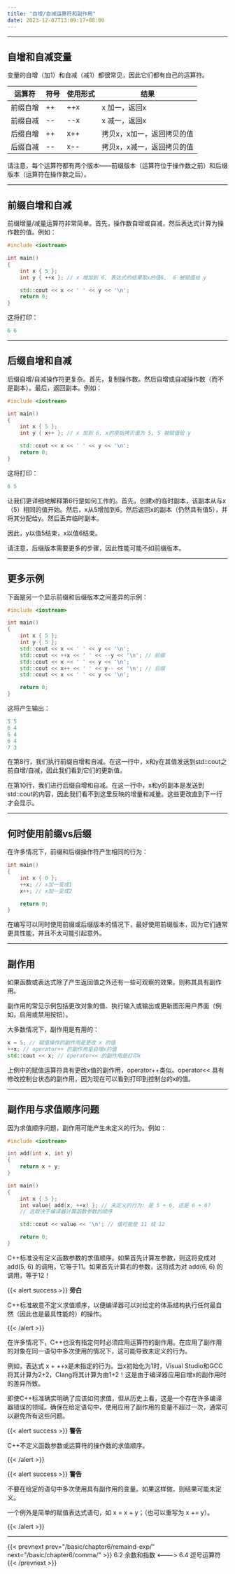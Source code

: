 ```yaml
---
title: "自增/自减运算符和副作用"
date: 2023-12-07T13:09:17+08:00
---
```


***
## 自增和自减变量

变量的自增（加1）和自减（减1）都很常见，因此它们都有自己的运算符。

| 运算符 |  符号  |  使用形式 |  结果 |
|  ----  | ----  | ----  | ----  |
| 前缀自增 | ++ | ++x | x 加一，返回x |
| 前缀自减 | -- | --x | x 减一，返回x |
| 后缀自增 | ++ | x++ | 拷贝x，x加一，返回拷贝的值 |
| 后缀自减 | -- | x-- | 拷贝x，x减一，返回拷贝的值 |

请注意，每个运算符都有两个版本——前缀版本（运算符位于操作数之前）和后缀版本（运算符在操作数之后）。

***
## 前缀自增和自减

前缀增量/减量运算符非常简单。首先，操作数自增或自减，然后表达式计算为操作数的值。例如：

```C++
#include <iostream>

int main()
{
    int x { 5 };
    int y { ++x }; // x 增加到 6, 表达式的结果取x的值6,  6 被赋值给 y

    std::cout << x << ' ' << y << '\n';
    return 0;
}
```

这将打印：

```C++
6 6
```

***
## 后缀自增和自减

后缀自增/自减操作符更复杂。首先，复制操作数。然后自增或自减操作数（而不是副本）。最后，返回副本。例如：

```C++
#include <iostream>

int main()
{
    int x { 5 };
    int y { x++ }; // x 加到 6, x的原始拷贝值为 5, 5 被赋值给 y

    std::cout << x << ' ' << y << '\n';
    return 0;
}
```

这将打印：

```C++
6 5
```

让我们更详细地解释第6行是如何工作的。首先，创建x的临时副本，该副本从与x（5）相同的值开始。然后，x从5增加到6。然后返回x的副本（仍然具有值5），并将其分配给y。然后丢弃临时副本。

因此，y以值5结束，x以值6结束。

请注意，后缀版本需要更多的步骤，因此性能可能不如前缀版本。

***
## 更多示例

下面是另一个显示前缀和后缀版本之间差异的示例：

```C++
#include <iostream>

int main()
{
    int x { 5 };
    int y { 5 };
    std::cout << x << ' ' << y << '\n';
    std::cout << ++x << ' ' << --y << '\n'; // 前缀
    std::cout << x << ' ' << y << '\n';
    std::cout << x++ << ' ' << y-- << '\n'; // 后缀
    std::cout << x << ' ' << y << '\n';

    return 0;
}
```

这将产生输出：

```C++
5 5
6 4
6 4
6 4
7 3
```

在第8行，我们执行前缀自增和自减。在这一行中，x和y在其值发送到std::cout之前自增/自减，因此我们看到它们的更新值。

在第10行，我们进行后缀自增和自减。在这一行中，x和y的副本是发送到std::cout的内容，因此我们看不到这里反映的增量和减量。这些更改直到下一行才会显示。

***
## 何时使用前缀vs后缀

在许多情况下，前缀和后缀操作符产生相同的行为：

```C++
int main()
{
    int x { 0 };
    ++x; // x加一变成1
    x++; // x加一变成2

    return 0;
}
```

在编写可以同时使用前缀或后缀版本的情况下，最好使用前缀版本，因为它们通常更具性能，并且不太可能引起意外。

***
## 副作用

如果函数或表达式除了产生返回值之外还有一些可观察的效果，则称其具有副作用。

副作用的常见示例包括更改对象的值、执行输入或输出或更新图形用户界面（例如，启用或禁用按钮）。

大多数情况下，副作用是有用的：

```C++
x = 5; // 赋值操作的副作用是更改 x 的值
++x; // operator++ 的副作用是自增x的值
std::cout << x; // operator<< 的副作用是打印x
```

上例中的赋值运算符具有更改x值的副作用，operator++类似。operator<< 具有修改控制台状态的副作用，因为现在可以看到打印到控制台的x的值。

***
## 副作用与求值顺序问题

因为求值顺序问题，副作用可能产生未定义的行为。例如：

```C++
#include <iostream>

int add(int x, int y)
{
    return x + y;
}

int main()
{
    int x { 5 };
    int value{ add(x, ++x) }; // 未定义的行为: 是 5 + 6, 还是 6 + 6?
    // 这取决于编译器计算函数参数的顺序

    std::cout << value << '\n'; // 值可能是 11 或 12

    return 0;
}
```

C++标准没有定义函数参数的求值顺序。如果首先计算左参数，则这将变成对 add(5, 6) 的调用，它等于11。如果首先计算右的参数，这将成为对 add(6, 6) 的调用，等于12！

{{< alert success >}}
**旁白**

C++标准故意不定义求值顺序，以便编译器可以对给定的体系结构执行任何最自然（因此也是最具性能的）的操作。

{{< /alert >}}

在许多情况下，C++也没有指定何时必须应用运算符的副作用。在应用了副作用的对象在同一语句中多次使用的情况下，这可能导致未定义的行为。

例如，表达式 x + ++x是未指定的行为。当x初始化为1时，Visual Studio和GCC将其计算为2+2，Clang将其计算为由1+2！这是由于编译器应用自增x的副作用时的差异所致。

即使C++标准确实明确了应该如何求值，但从历史上看，这是一个存在许多编译器错误的领域。确保在给定语句中，使用应用了副作用的变量不超过一次，通常可以避免所有这些问题。

{{< alert success >}}
**警告**

C++不定义函数参数或运算符的操作数的求值顺序。

{{< /alert >}}

{{< alert success >}}
**警告**

不要在给定的语句中多次使用具有副作用的变量。如果这样做，则结果可能未定义。

一个例外是简单的赋值表达式语句，如 x = x + y；（也可以重写为 x += y）。

{{< /alert >}}

***

{{< prevnext prev="/basic/chapter6/remaind-exp/" next="/basic/chapter6/comma/" >}}
6.2 余数和指数
<--->
6.4 逗号运算符
{{< /prevnext >}}
